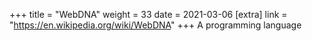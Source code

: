 +++
title = "WebDNA"
weight = 33
date = 2021-03-06
[extra]
link = "https://en.wikipedia.org/wiki/WebDNA"
+++
A programming language

